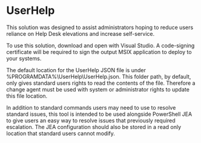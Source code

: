 # UserHelp

This solution was designed to assist administrators hoping to reduce users reliance on Help Desk elevations and increase self-service.

To use this solution, download and open with Visual Studio. A code-signing certificate will be required to sign the output MSIX application to deploy to your systems.

The default location for the UserHelp JSON file is under %PROGRAMDATA%\UserHelp\UserHelp.json. This folder path, by default, only gives standard users rights to read the contents of the file. Therefore a change agent must be used with system or administrator rights to update this file location.

In addition to standard commands users may need to use to resolve standard issues, this tool is intended to be used alongside PowerShell JEA to give users an easy way to resolve issues that previously required escalation. The JEA configuration should also be stored in a read only location that standard users cannot modify.